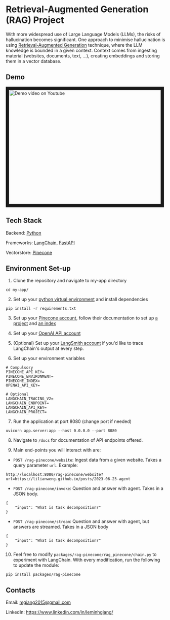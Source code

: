 # Retrieval-Augmented Generation (RAG) Project

With more widespread use of Large Language Models (LLMs), the risks of hallucination becomes significant. One approach to minimise hallucination is using [Retrieval-Augmented Generation](https://aws.amazon.com/what-is/retrieval-augmented-generation/) technique, where the LLM knowledge is bounded in a given context. Context comes from ingesting material (websites, documents, text, ...), creating embeddings and storing them in a vector database.

## Demo
<a href="http://www.youtube.com/watch?feature=player_embedded&v=liBhf8EDQKs" target="_blank"><img src="http://img.youtube.com/vi/liBhf8EDQKs/0.jpg" alt="Demo video on Youtube" width="480" height="360" border="10" /></a>

## Tech Stack
Backend: [Python](https://www.python.org/)

Frameworks: [LangChain](https://www.langchain.com/), [FastAPI](https://fastapi.tiangolo.com/)

Vectorstore: [Pinecone](https://www.pinecone.io/)

## Environment Set-up

1. Clone the repository and navigate to my-app directory

```
cd my-app/
```

2. Set up your [python virtual environment](https://docs.python.org/3/library/venv.html) and install dependencies

```
pip install -r requirements.txt
```

3. Set up your [Pinecone account](https://docs.pinecone.io/guides/getting-started/quickstart), follow their documentation to set up [a project](https://docs.pinecone.io/guides/projects/create-a-project) and [an index](https://docs.pinecone.io/guides/indexes/create-an-index)

4. Set up your [OpenAI API account](https://platform.openai.com/docs/quickstart?context=python)

5. (Optional) Set up your [LangSmith account](https://docs.smith.langchain.com/setup) if you'd like to trace LangChain's output at every step.

6. Set up your environment variables

```
# Compulsory
PINECONE_API_KEY=
PINECONE_ENVIRONMENT=
PINECONE_INDEX=
OPENAI_API_KEY=

# Optional
LANGCHAIN_TRACING_V2=
LANGCHAIN_ENDPOINT=
LANGCHAIN_API_KEY=
LANGCHAIN_PROJECT=
```

7. Run the application at port 8080 (change port if needed)

```
uvicorn app.server:app --host 0.0.0.0 --port 8080
```

8. Navigate to `/docs` for documentation of API endpoints offered.

9. Main end-points you will interact with are:

- `POST /rag-pinecone/website`: Ingest data from a given website. Takes a query parameter `url`. Example:

```
http://localhost:8080/rag-pinecone/website?url=https://lilianweng.github.io/posts/2023-06-23-agent
```

- `POST /rag-pinecone/invoke`: Question and answer with agent. Takes in a JSON body.
```
{
    "input": "What is task decomposition?"
}
```

- `POST /rag-pinecone/stream`: Question and answer with agent, but answers are streamed. Takes in a JSON body
```
{
    "input": "What is task decomposition?"
}
```

10. Feel free to modify `packages/rag-pinecone/rag_pinecone/chain.py` to experiment with LangChain. With every modification, run the following to update the module:
```
pip install packages/rag-pinecone
```

## Contacts

Email: mgiang2015@gmail.com

LinkedIn: https://www.linkedin.com/in/leminhgiang/
